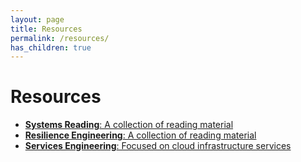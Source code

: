 ```yaml
---
layout: page
title: Resources
permalink: /resources/
has_children: true
---
```


# Resources

- [**Systems Reading**: A collection of reading material](https://github.com/lorin/systems-reading)
- [**Resilience Engineering**: A collection of reading material](https://github.com/lorin/resilience-engineering)
- [**Services Engineering**: Focused on cloud infrastructure services](https://github.com/mmcgrana/services-engineering)
